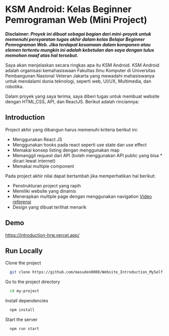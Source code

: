 
# KSM Android: Kelas Beginner Pemrograman Web (Mini Project)

**Disclaimer: *Proyek ini dibuat sebagai bagian dari mini-proyek untuk memenuhi persyaratan tugas akhir dalam kelas Belajar Beginner Pemrograman Web. Jika terdapat kesamaan dalam komponen atau elemen tertentu mungkin ini adalah kebetulan dan saya dengan tulus memohon maaf atas hal tersebut.***

Saya akan menjelaskan secara ringkas apa itu KSM Android. KSM Android adalah organisasi kemahasiswaan Fakultas Ilmu Komputer di Universitas Pembangunan Nasional Veteran Jakarta yang mewadahi mahasiswanya untuk mendalami dunia teknologi, seperti web, UI/UX, Multimedia, dan robotika.

Dalam proyek yang saya terima, saya diberi tugas untuk membuat website dengan HTML,CSS, API, dan ReactJS. Berikut adalah rinciannya:

## Introduction

Project akhir yang dibangun harus memenuhi kriteria berikut ini:
* Menggunakan React JS
* Menggunakan hooks pada react seperti use state dan use effect
* Memakai konsep listing dengan menggunakan map
* Memanggil request dari API (boleh menggunakan API public yang bisa * dicari lewat internet)
* Memakai multiple component

Pada project akhir nilai dapat bertambah jika memperhatikan hal berikut:
* Penstrukturan project yang rapih
* Memiliki website yang dinamis
* Menerapkan multiple page dengan menggunakan navigation [Video referensi](https://www.youtube.com/watch?v=aZGzwEjZrXc&list=PL4cUxeGkcC9gZD-Tvwfod2gaISzfRiP9d&index=21&t=2s&ab_channel=TheNetNinja)
* Design yang dibuat terlihat menarik
## Demo

https://introduction-hrw.vercel.app/
## Run Locally

Clone the project

```bash
  git clone https://github.com/masuden0000/Website_Introduction_MySelf-LandingPage
```

Go to the project directory

```bash
  cd my-project
```

Install dependencies

```bash
  npm install
```

Start the server

```bash
  npm run start
```


